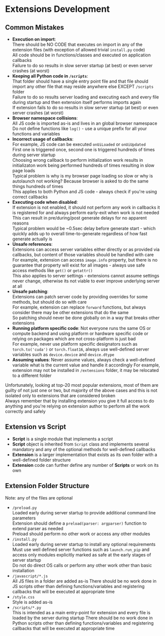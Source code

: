 # Extensions Development

## Common Mistakes

- **Execution on import**:  
  There should be NO CODE that executes on import in any of the extension files (with exception of allowed trivial `install.py` code)  
  All code should be in functions/classes and executed on application callbacks  
  Failure to do so results in slow server startup (at best) or even server crashes (at worst)  
- **Keeping all Python code in `/scripts`**:  
  That folder should have a single entry point file and that file should import any other file that may reside anywhere else EXCEPT `/scripts` folder  
  Failure to do so results server loading and executing each and every file during startup and then extension itself performs imports again  
  If extension fails to do so results in slow server startup (at best) or even server crashes (at worst)  
- **Browser namespace collisions**:  
  All JS code is imported as-is and lives in an global browser namespace  
  Do not define functions like `log()` - use a unique prefix for all your functions and variables  
- **Incorrect usage of callbacks**:  
  For example, JS code can be executed `onUiLoaded` or `onUiUpdated`  
  First one is triggered once, second one is triggered hundreds of times during server startup  
  Choosing wrong callback to perform initialization work results in initializaton work being performed hundreds of times resulting in slow page loads  
  Typical problem is why is my browser page loading so slow or why is autolaunch not working? Because browser is asked to do the same things hundreds of times  
  This applies to both Python and JS code - always check if you're using correct callbacks  
- **Executing code when disabled**:  
  If extension is not enabled, it should not perform any work in callbacks it is registered for and always perform early-exit when work is not needed  
  This can result in pre/during/post generate delays for no apparent reasons  
  Typical problem would be ~0.5sec delay before generate start - which quickly adds up to overall time-to-generate regardless of how fast generate actually is  
- **Unsafe references**:  
  Extensions can access server variables either directly or as provided via callbacks, but content of those variables should be handled with care  
  For example, extension can access `image.info` property, but there is no guarantee that property will exist for all images - always use safe access methods like `get()` or `getattr()`  
  This also applies to server settings - extensions cannot assume settings never change, otherwise its not viable to ever improve underlying server at all  
- **Unsafe patching**:  
  Extensions can patch server code by providing overrides for some methods, but should do so with care  
  For example, extension can replace `forward` functions, but always consider there may be other extensions that do the same  
  So patching should never be done globally on in a way that breaks other extensions  
- **Running platform specific code**:
  Not everyone runs the same OS or compute backend and using platform or hardware specific code or relying on packages which are not cross-platform is just bad  
  For example, never use platform specific designators such as `torch.to('cuda')` or `torch.float16`, always use well-defined server variables such as `device.device` and `device.dtype`  
- **Assuming values**:
  Never assume values, always check a well-defined variable what is the current value and handle it accordingly
  For example, extension may not be installed in `/extensions` folder, it may be relocated to a different folder

Unfortunately, looking at top-20 most popular extensions, most of them are guilty of not just one or two, but majority of the above cases and this is not isolated only to extensions that are considered broken  
Always remember that by installing extension you give it full access to do anything and you're relying on extension author to perform all the work correctly and safely  

## Extension vs Script

- **Script** is a single module that implements a script
- **Script** object is inherited from `Script` class and implements several mandatory and any of the optional methods for well-defined callbacks
- **Extension** is a larger implementation that exists as its own folder with a well-defined folder structure
- **Extension** code can further define any number of **Scripts** or work on its own

## Extension Folder Structure

Note: any of the files are optional

- `/preload.py`  
  Loaded early during server startup to provide additional command line parameters  
  Extension should define a `preload(parser: argparser)` function to extend parser as needed  
  Preload should perform no other work or access any other modules
- `/install.py`  
  Loaded early during server startup to install any optional requirements  
  Must use well defined server functions such as `launch.run_pip` and access only modules explicitly marked as safe at the early stages of server startup  
  Do not do direct OS calls or perform any other work other than basic installation
- `/javascript/*.js`  
  All JS files in a folder are added as-is
  There should be no work done in JS scripts other than defining functions/variables and registering callbacks that will be executed at appropriate time
- `/style.css`  
  Style is added as-is  
- `/scripts/*.py`  
  This is intended as a main entry-point for extension and every file is loaded by the server during startup
  There should be no work done in Python scripts other than defining functions/variables and registering callbacks that will be executed at appropriate time
